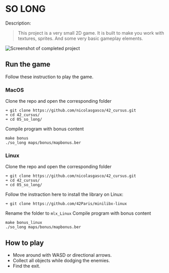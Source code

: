 # SO LONG

Description:
> This project is a very small 2D game. It is built to make you work with textures, sprites. And some very basic gameplay elements.

![Screenshot of completed project](https://res.cloudinary.com/ngasco/image/upload/v1633638518/42/Screenshot_from_2021-10-07_22-25-25_iirvcu.png "Screenshot of 42 Escape")

## Run the game

Follow these instruction to play the game.
### MacOS
Clone the repo and open the corresponding folder
```
➜ git clone https://github.com/nicolasgasco/42_cursus.git
➜ cd 42_cursus/
➜ cd 05_so_long/
```
Compile program with bonus content
```
make bonus
./so_long maps/bonus/mapbonus.ber
```

### Linux
Clone the repo and open the corresponding folder
```
➜ git clone https://github.com/nicolasgasco/42_cursus.git
➜ cd 42_cursus/
➜ cd 05_so_long/
```
Follow the instraction here to install the library on Linux:
```
➜ git clone https://github.com/42Paris/minilibx-linux
```
Rename the folder to `mlx_Linux` 
Compile program with bonus content
```
make bonus_linux
./so_long maps/bonus/mapbonus.ber
```

## How to play
+ Move around with WASD or directional arrows.
+ Collect all objects while dodging the enemies.
+ Find the exit.

